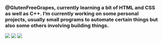 ### @GlutenFreeGrapes, currently learning a bit of HTML and CSS as well as C++. I’m currently working on some personal projects, usually small programs to automate certain things but also some others involving building things. 
![](http://github-profile-summary-cards.vercel.app/api/cards/profile-details?username=glutenfreegrapes&theme=default)
![](http://github-profile-summary-cards.vercel.app/api/cards/repos-per-language?username=glutenfreegrapes&theme=default)
![](http://github-profile-summary-cards.vercel.app/api/cards/stats?username=glutenfreegrapes&theme=default)


<!--
**GlutenFreeGrapes/GlutenFreeGrapes** is a ✨ _special_ ✨ repository because its `README.md` (this file) appears on your GitHub profile.

Here are some ideas to get you started:

- 🔭 I’m currently working on ...
- 🌱 I’m currently learning ...
- 👯 I’m looking to collaborate on ...
- 🤔 I’m looking for help with ...
- 💬 Ask me about ...
- 📫 How to reach me: ...
- 😄 Pronouns: ...
- ⚡ Fun fact: ...
-->
